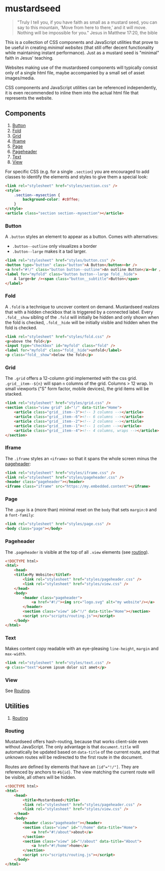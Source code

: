 # mustardseed

> "Truly I tell you, if you have faith as small as a mustard seed, you can say
> to this mountain, ‘Move from here to there,’ and it will move. Nothing will
> be impossible for you."
> Jesus in Matthew 17:20, the bible

This is a collection of CSS components and JavaScript utilities that prove to be
useful in creating _minimal websites_ (that still offer decent functionality
while maintaining instant performance). Just as a mustard seed is "minimal"
faith in Jesus' teaching.

Websites making use of the mustardseed components will typically consist only
of a single html file, maybe accompanied by a small set of asset images/media.

CSS components and JavaScript utilities can be referenced independently, it is
even recommended to inline them into the actual html file that represents the
website.

## Components

1. [Button](#button)
2. [Fold](#fold)
3. [Grid](#grid)
4. [Iframe](#iframe)
5. [Page](#page)
6. [Pageheader](#pageheader)
7. [Text](#text)
8. [View](#view)

For specific CSS (e.g. for a single `.section`) you are encouraged to add
classes to identify the elements and styles to give them a special look:

```html
<link rel="stylesheet" href="styles/section.css" />
<style>
	.section--mysection {
		background-color: #c0ffee;
	}
</style>
<article class="section section--mysection"></article>
```

### Button

A `.button` styles an element to appear as a button. Comes with alternatives:

- `.button--outline` only visualizes a border
- `.button--large` makes it a tad larger.

```html
<link rel="stylesheet" href="styles/button.css" />
<button type="button" class="button">A Button</button><br />
<a href="#!/" class="button button--outline">An outline Button</a><br />
<label for="myfold" class="button button--large fold__hide">
	A large<br /><span class="button__subtitle">Button</span>
</label>
```

### Fold

A `.fold` is a technique to uncover content on demand. Mustardseed realizes that
with a hidden checkbox that is triggered by a connected label. Every
`.fold__show` sibling of the `.fold` will initially be hidden and only shown
when the fold is checked, `.fold__hide` will be initially visible and hidden
when the fold is checked.

```html
<link rel="stylesheet" href="styles/fold.css" />
<p>above the fold</p>
<input type="checkbox" id="myfold" class="fold" />
<label for="myfold" class="fold__hide">unfold</label>
<p class="fold__show">below the fold</p>
```

### Grid

The `.grid` offers a 12-column grid implemented with the css grid.
`.grid__item--${n}` will span `n` columns of the grid. Columns > 12 wrap. In
small viewports ("S" form factor, mobile devices), the grid items will be
stacked.

```html
<link rel="stylesheet" href="styles/grid.css" />
<section class="view grid" id="!/" data-title="Home">
	<article class="grid__item--3"><!-- 3 columns --></article>
	<article class="grid__item--6"><!-- 6 columns --></article>
	<article class="grid__item--2"><!-- 2 columns --></article>
	<article class="grid__item--1"><!-- 1 column --></article>
	<article class="grid__item--4"><!-- 4 columns, wraps --></article>
</section>
```

### Iframe

The `.iframe` styles an `<iframe>` so that it spans the whole screen minus the
[pageheader](#pageheader):

```html
<link rel="stylesheet" href="styles/iframe.css" />
<link rel="stylesheet" href="styles/pageheader.css" />
<header class="pageheader"></header>
<iframe class="iframe" src="https://my.embedded.content"></iframe>
```

### Page

The `.page` is a (more than) minimal reset on the `body` that sets `margin:0`
and a `font-family`:

```html
<link rel="stylesheet" href="styles/page.css" />
<body class="page"></body>
```

### Pageheader

The `.pageheader` is visible at the top of all `.view` elements (see
[routing](#routing)).

```html
<!DOCTYPE html>
<html>
	<head>
    <title>My Website</titleY>
		<link rel="stylesheet" href="styles/pageheader.css" />
		<link rel="stylesheet" href="styles/view.css" />
	</head>
	<body>
		<header class="pageheader">
			<a href="#!/"><img src="logo.svg" alt="my website"/></a>
		</header>
		<section class="view" id="!/" data-title="Home"></section>
		<script src="scripts/routing.js"></script>
	</body>
</html>
```

### Text

Makes content copy readable with an eye-pleasing `line-height`, `margin` and
`max-width`.

```html
<link rel="stylesheet" href="styles/text.css" />
<p class="text">Lorem ipsum dolor sit amet</p>
```

### View

See [Routing](#routing).

## Utilities

1. [Routing](#routing)

### Routing

Mustardseed offers hash-routing, because that works client-side even without
JavaScript. The only advantage is that `document.title` will automatically be
updated based on `data-title` of the current route, and that unknown routes will
be redirected to the first route in the document.

Routes are defined by elements that have an `[id^="!/"]`. They are referenced by
anchors to `#${id}`. The view matching the current route will be visible, all
others will be hidden.

```html
<!DOCTYPE html>
<html>
	<head>
		<title>Mustardseed</title>
		<link rel="stylesheet" href="styles/pageheader.css" />
		<link rel="stylesheet" href="styles/view.css" />
	</head>
	<body>
		<header class="pageheader"></header>
		<section class="view" id="!/home" data-title="Home">
			<a href="#!/about">about</a>
		</section>
		<section class="view" id="!/about" data-title="About">
			<a href="#!/home">home</a>
		</section>
		<script src="scripts/routing.js"></script>
	</body>
</html>
```
